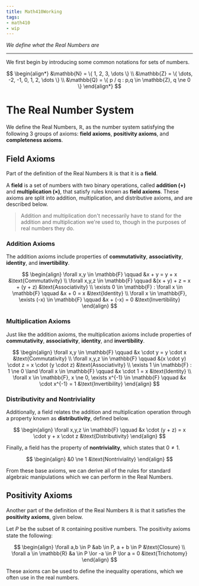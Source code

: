 ```yaml
---
title: Math410Working
tags:
- math410
- wip
---
```


*We define what the Real Numbers are*

---

We first begin by introducing some common notations for sets of numbers.

$$
\begin{align*}
        &\mathbb{N} = \{ 1, 2, 3, \dots \} \\
        &\mathbb{Z} = \{ \dots, -2, -1, 0, 1, 2, \dots \} \\
        &\mathbb{Q} = \{ p / q : p,q \in \mathbb{Z}, q \ne 0 \}
\end{align*}
$$

# The Real Number System
We define the Real Numbers, $\mathbb{R}$, as the number system satisfying the following 3 groups of axioms: **field axioms**, **positivity axioms**, and **completeness axioms**.

## Field Axioms
Part of the definition of the Real Numbers $\mathbb{R}$ is that it is a **field**.

A **field** is a set of numbers with two binary operations, called **addition ($+$)** and **multiplication ($\times$)**, that satisfy rules known as **field axioms**. These axioms are split into addition, multiplication, and distributive axioms, and are described below.
> Addition and multiplication don't necessarily have to stand for the addition and multiplication we're used to, though in the purposes of real numbers they do.

### Addition Axioms
The addition axioms include properties of **commutativity**, **associativity**, **identity**, and **invertibility**.

$$
\begin{align}
        \forall x,y \in \mathbb{F} \qquad &x + y = y + x &\text{Commutativity} \\
        \forall x,y,z \in \mathbb{F} \qquad &(x + y) + z = x + (y + z) &\text{Associativity} \\
        \exists 0 \in \mathbb{F} : \forall x \in \mathbb{F} \qquad &x + 0 = x &\text{Identity} \\
        \forall x \in \mathbb{F}, \exists (-x) \in \mathbb{F} \qquad &x + (-x) = 0 &\text{Invertibility}
\end{align}
$$

### Multiplication Axioms
Just like the addition axioms, the multiplication axioms include properties of **commutativity**, **associativity**, **identity**, and **invertibility**.

$$
\begin{align}
        \forall x,y \in \mathbb{F} \qquad &x \cdot y = y \cdot x &\text{Commutativity} \\
        \forall x,y,z \in \mathbb{F} \qquad &(x \cdot y) \cdot z = x \cdot (y \cdot z) &\text{Associativity} \\
        \exists 1 \in \mathbb{F} : 1 \ne 0 \land \forall x \in \mathbb{F} \qquad &x \cdot 1 = x &\text{Identity} \\
        \forall x \in \mathbb{F}, x \ne 0, \exists x^{-1} \in \mathbb{F} \qquad &x \cdot x^{-1} = 1 &\text{Invertibility}
\end{align}
$$

### Distributivity and Nontriviality
Additionally, a field relates the addition and multiplication operation through a property known as **distributivity**, defined below.

$$
\begin{align}
        \forall x,y,z \in \mathbb{F} \qquad &x \cdot (y + z) = x \cdot y + x \cdot z &\text{Distributivity}
\end{align}
$$

Finally, a field has the property of **nontriviality**, which states that $0 \ne 1$.

$$
\begin{align}
        &0 \ne 1 &\text{Nontriviality}
\end{align}
$$

From these base axioms, we can derive all of the rules for standard algebraic manipulations which we can perform in the Real Numbers.


## Positivity Axioms
Another part of the definition of the Real Numbers $\mathbb{R}$ is that it satisfies the **positivity axioms**, given below.

Let $P$ be the subset of $\mathbb{R}$ containing positive numbers. The positivity axioms state the following:

$$
\begin{align}
        \forall a,b \in P &ab \in P, a + b \in P &\text{Closure} \\
        \forall a \in \mathbb{R} &a \in P \lor -a \in P \lor a = 0 &\text{Trichotomy}
\end{align}
$$

These axioms can be used to define the inequality operations, which we often use in the real numbers.